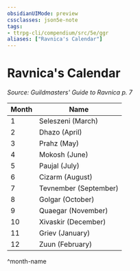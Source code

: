 ```yaml
---
obsidianUIMode: preview
cssclasses: json5e-note
tags:
- ttrpg-cli/compendium/src/5e/ggr
aliases: ["Ravnica's Calendar"]
---
```

# Ravnica's Calendar
*Source: Guildmasters' Guide to Ravnica p. 7* 

| Month | Name |
|-------|------|
| 1 | Seleszeni (March) |
| 2 | Dhazo (April) |
| 3 | Prahz (May) |
| 4 | Mokosh (June) |
| 5 | Paujal (July) |
| 6 | Cizarm (August) |
| 7 | Tevnember (September) |
| 8 | Golgar (October) |
| 9 | Quaegar (November) |
| 10 | Xivaskir (December) |
| 11 | Griev (January) |
| 12 | Zuun (February) |
^month-name